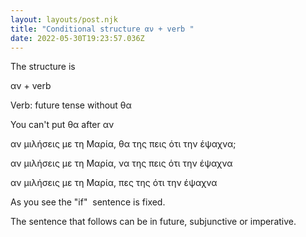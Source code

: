 ```yaml
---
layout: layouts/post.njk
title: "Conditional structure αν + verb "
date: 2022-05-30T19:23:57.036Z
---
```

The structure is 



αν + verb 



Verb: future tense without θα



You can't put θα after αν



αν μιλήσεις με τη Μαρία, θα της πεις ότι την έψαχνα;



αν μιλήσεις με τη Μαρία, να της πεις ότι την έψαχνα



αν μιλήσεις με τη Μαρία, πες της ότι την έψαχνα 



As you see the "if"  sentence is fixed.

The sentence that follows can be in future, subjunctive or imperative.